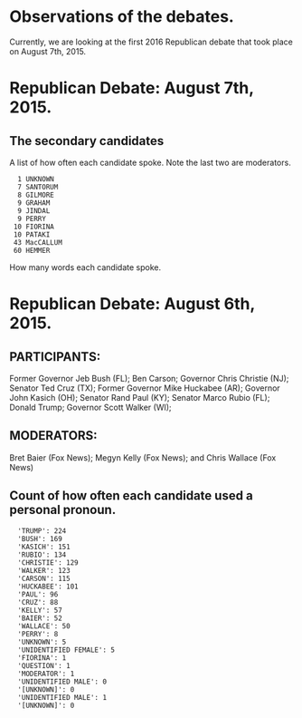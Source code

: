 # Observations of the debates.

Currently, we are looking at the first 2016 Republican debate that took place on August 7th, 2015.

# Republican Debate: August 7th, 2015.


## The secondary candidates

A list of how often each candidate spoke. Note the last two are moderators.

      1 UNKNOWN
      7 SANTORUM
      8 GILMORE
      9 GRAHAM
      9 JINDAL
      9 PERRY
     10 FIORINA
     10 PATAKI
     43 MacCALLUM
     60 HEMMER

How many words each candidate spoke.


# Republican Debate: August 6th, 2015.

## PARTICIPANTS:
Former Governor Jeb Bush (FL);
Ben Carson;
Governor Chris Christie (NJ);
Senator Ted Cruz (TX);
Former Governor Mike Huckabee (AR);
Governor John Kasich (OH);
Senator Rand Paul (KY);
Senator Marco Rubio (FL);
Donald Trump;
Governor Scott Walker (WI);
## MODERATORS:
Bret Baier (Fox News);
Megyn Kelly (Fox News); and 
Chris Wallace (Fox News)


## Count of how often each candidate used a personal pronoun. 

      'TRUMP': 224
      'BUSH': 169 
      'KASICH': 151
      'RUBIO': 134 
      'CHRISTIE': 129
      'WALKER': 123
      'CARSON': 115 
      'HUCKABEE': 101
      'PAUL': 96
      'CRUZ': 88
      'KELLY': 57
      'BAIER': 52
      'WALLACE': 50
      'PERRY': 8
      'UNKNOWN': 5
      'UNIDENTIFIED FEMALE': 5
      'FIORINA': 1
      'QUESTION': 1
      'MODERATOR': 1
      'UNIDENTIFIED MALE': 0
      '[UNKNOWN]': 0
      'UNIDENTIFIED MALE': 1
      '[UNKNOWN]': 0
